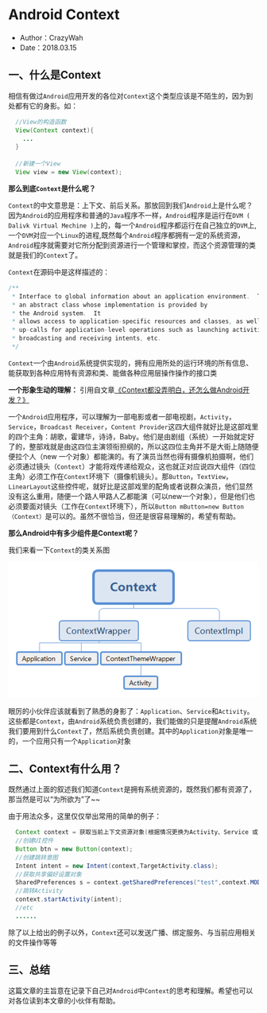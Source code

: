 # Android Context
* Author：CrazyWah
* Date：2018.03.15

## 一、什么是Context
相信有做过`Android`应用开发的各位对`Context`这个类型应该是不陌生的，因为到处都有它的身影。如：
```java
  //View的构造函数
  View(Context context){
    ...
  }

  //新建一个View
  View view = new View(context);
```
**那么到底`Context`是什么呢？**

`Context`的中文意思是：上下文、前后关系。那放回到我们`Android`上是什么呢？因为`Android`的应用程序和普通的`Java`程序不一样，`Android`程序是运行在`DVM ( Dalivk Virtual Mechine )`上的，每一个`Android`程序都运行在自己独立的`DVM`上,一个`DVM`对应一个`Linux`的进程,既然每个`Android`程序都拥有一定的系统资源，`Android`程序就需要对它所分配到资源进行一个管理和掌控，而这个资源管理的类就是我们的`Context`了。

`Context`在源码中是这样描述的：

```Java
/**
 * Interface to global information about an application environment.  This is
 * an abstract class whose implementation is provided by
 * the Android system.  It
 * allows access to application-specific resources and classes, as well as
 * up-calls for application-level operations such as launching activities,
 * broadcasting and receiving intents, etc.
 */
```

`Context`一个由`Android`系统提供实现的，拥有应用所处的运行环境的所有信息、能获取到各种应用特有资源和类、能做各种应用层操作操作的接口类

**一个形象生动的理解：** 引用自文章[《Context都没弄明白，还怎么做Android开发？》](https://www.jianshu.com/p/94e0f9ab3f1d)

一个`Android`应用程序，可以理解为一部电影或者一部电视剧，`Activity`，`Service`，`Broadcast Receiver`，`Content Provider`这四大组件就好比是这部戏里的四个主角：胡歌，霍建华，诗诗，Baby。他们是由剧组（系统）一开始就定好了的，整部戏就是由这四位主演领衔担纲的，所以这四位主角并不是大街上随随便便拉个人（new 一个对象）都能演的。有了演员当然也得有摄像机拍摄啊，他们必须通过镜头（`Context`）才能将戏传递给观众，这也就正对应说四大组件（四位主角）必须工作在`Context`环境下（摄像机镜头）。那`Button`，`TextView`，`LinearLayout`这些控件呢，就好比是这部戏里的配角或者说群众演员，他们显然没有这么重用，随便一个路人甲路人乙都能演（可以new一个对象），但是他们也必须要面对镜头（工作在`Context`环境下），所以`Button mButton=new Button（Context）`是可以的。虽然不很恰当，但还是很容易理解的，希望有帮助。

**那么Android中有多少组件是Context呢？**

我们来看一下`Context`的类关系图

![Context类关系图](https://github.com/OuFungWah/FungWahToolsDemo/blob/master/Tutorial/Picture/Context.png)

眼厉的小伙伴应该就看到了熟悉的身影了：`Application`、`Service`和`Activity`。这些都是`Context`，由`Android`系统负责创建的，我们能做的只是提醒`Android`系统我们要用到什么`Context`了，然后系统负责创建。其中的`Application`对象是唯一的，一个应用只有一个`Application`对象

## 二、Context有什么用？
既然通过上面的叙述我们知道`Context`是拥有系统资源的，既然我们都有资源了，那当然是可以“为所欲为”了~~

由于用法众多，这里仅仅举出常用的简单的例子：
```java
  Context context = 获取当前上下文资源对象(根据情况更换为Activity、Service 或 Application) ;
  //创建UI控件
  Button btn = new Button(context);
  //创建跳转意图
  Intent intent = new Intent(context,TargetActivity.class);
  //获取共享偏好设置对象
  SharedPreferences s = context.getSharedPreferences("test",context.MODE_PRIVATE);
  //跳转Activity
  context.startActivity(intent);
  //etc
  ......

```

除了以上给出的例子以外，`Context`还可以发送广播、绑定服务、与当前应用相关的文件操作等等

## 三、总结
这篇文章的主旨意在记录下自己对`Android`中`Context`的思考和理解。希望也可以对各位读到本文章的小伙伴有帮助。
